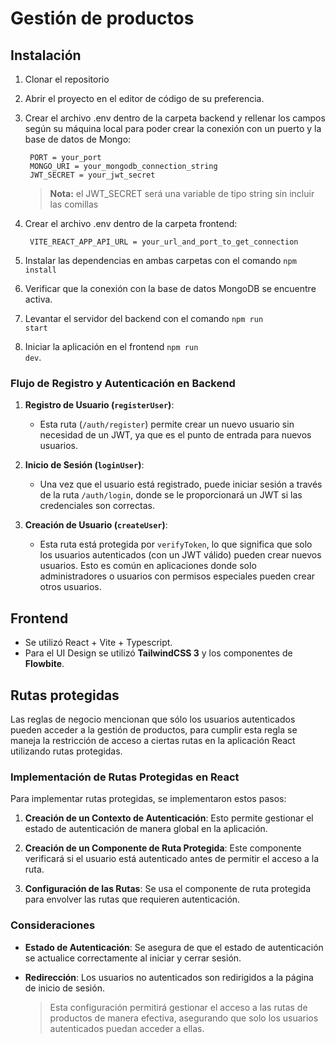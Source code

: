 # Gestión de productos

## Instalación

1. Clonar el repositorio
2. Abrir el proyecto en el editor de código de su preferencia.
3. Crear el archivo .env dentro de la carpeta backend y rellenar los campos según su máquina local para poder crear la
conexión con un puerto y la base de datos de Mongo:

        PORT = your_port
        MONGO_URI = your_mongodb_connection_string
        JWT_SECRET = your_jwt_secret

   >**Nota:** el JWT_SECRET será una variable de tipo string sin incluir las comillas
  
4. Crear el archivo .env dentro de la carpeta frontend:

        VITE_REACT_APP_API_URL = your_url_and_port_to_get_connection

5. Instalar las dependencias en ambas carpetas con el comando <code>npm install</code>
6. Verificar que la conexión con la base de datos MongoDB se encuentre activa.
7. Levantar el servidor del backend con el comando <code>npm run start</code>
8. Iniciar la aplicación en el frontend <code>npm run dev</code>.

### Flujo de Registro y Autenticación en Backend

1. **Registro de Usuario (`registerUser`)**:
   - Esta ruta (`/auth/register`) permite crear un nuevo usuario sin necesidad de un JWT, ya que es el punto de entrada para nuevos usuarios.

2. **Inicio de Sesión (`loginUser`)**:
   - Una vez que el usuario está registrado, puede iniciar sesión a través de la ruta `/auth/login`, donde se le proporcionará un JWT si las credenciales son correctas.

3. **Creación de Usuario (`createUser`)**:
   - Esta ruta está protegida por `verifyToken`, lo que significa que solo los usuarios autenticados (con un JWT válido) pueden crear nuevos usuarios. Esto es común en aplicaciones donde solo administradores o usuarios con permisos especiales pueden crear otros usuarios.


## Frontend

- Se utilizó React + Vite + Typescript.
- Para el UI Design se utilizó **TailwindCSS 3** y los componentes de **Flowbite**.

## Rutas protegidas

Las reglas de negocio mencionan que sólo los usuarios autenticados pueden acceder a la gestión de productos, para cumplir esta regla se maneja la restricción de acceso a ciertas rutas en la aplicación React utilizando rutas protegidas. 

### Implementación de Rutas Protegidas en React

Para implementar rutas protegidas, se implementaron estos pasos:

1. **Creación de un Contexto de Autenticación**: Esto permite gestionar el estado de autenticación de manera global en la aplicación.

2. **Creación de un Componente de Ruta Protegida**: Este componente verificará si el usuario está autenticado antes de permitir el acceso a la ruta.

3. **Configuración de las Rutas**: Se usa el componente de ruta protegida para envolver las rutas que requieren autenticación.

### Consideraciones

- **Estado de Autenticación**: Se asegura de que el estado de autenticación se actualice correctamente al iniciar y cerrar sesión.
- **Redirección**: Los usuarios no autenticados son redirigidos a la página de inicio de sesión.

    >Esta configuración permitirá gestionar el acceso a las rutas de productos de manera efectiva, asegurando que solo los usuarios autenticados puedan acceder a ellas.
